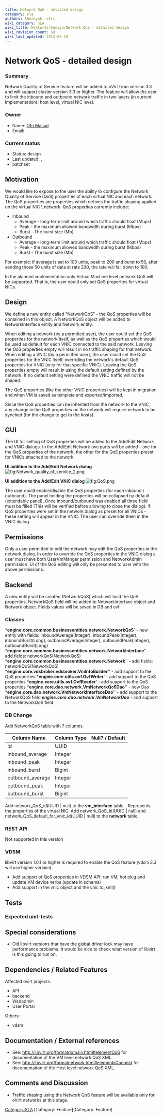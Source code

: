 ```yaml
---
title: Network QoS - detailed design
category: sla
authors: lhornyak, ofri
wiki_category: SLA
wiki_title: Features/Design/Network QoS - detailed design
wiki_revision_count: 68
wiki_last_updated: 2013-06-10
---
```


# Network QoS - detailed design

### Summary

Network Quality of Service feature will be added to oVirt from version 3.3 and will support cluster version 3.3 or higher.
The feature will allow the user to limit the inbound and outbound network traffic in two layers (in current implementation): host level, virtual NIC level.

### Owner

*   Name: [Ofri Masad](User:omasad)
*   Email: <omasad at redhat dot com>

### Current status

*   Status: design
*   Last updated: ,
*   patchset

## Motivation

We would like to expose to the user the ability to configure the Network Quality of Service (QoS) properties of each virtual NIC and each network. The QoS properties are properties which defines the traffic shaping applied on the virtual NIC \\ network. QoS properties currently include:

*   Inbound
    -   Average - long-term limit around which traffic should float (Mbps)
    -   Peak - the maximum allowed bandwidth during burst (Mbps)
    -   Burst - The burst size (Mb)
*   Outbound
    -   Average - long-term limit around which traffic should float (Mbps)
    -   Peak - the maximum allowed bandwidth during burst (Mbps)
    -   Burst - The burst size (Mb)

For example: if average is set to 100 units, peak to 200 and burst to 50, after sending those 50 units of data at rate 200, the rate will fall down to 100.

In the planned implementation only Virtual Machine level network QoS will be supported. That is, the user could only set QoS properties for virtual NICs.

## Design

We define a new entity called "NetworkQoS" - the QoS properties will be contained in this object. A NetworkQoS object will be added to NetworkInterface entity and Network entity.

When editing a network (by a permitted user), the user could set the QoS properties for the network itself, as well as the QoS properties which would be used as default for each VNIC connected to the said network. Leaving the QoS properties empty will result in no traffic shaping for that network. When editing a VNIC (by a permitted user), the user could set the QoS properties for the VNIC itself, overriding the network's default QoS properties for VNIC (only for that specific VNIC). Leaving the QoS properties empty will result in using the default setting defined by the network. If no default setting were defined the VNIC traffic will not be shaped.

The QoS properties (like the other VNIC properties) will be kept in migration and when VM is saved as template and exported/imported.

Since the QoS properties can be inherited from the network to the VNIC, any change in the QoS properties on the network will require network to be synched (for the change to get to the hosts).

## GUI

The UI for setting of QoS properties will be added to the Add/Edit Network and VNIC dialogs.
In the Add/Edit Network two parts will be added - one for the QoS properties of the network, the other for the QoS properties preset for VNICs attached to the network.

**UI addition to the Add/Edit Network dialog**
![](Network_quality_of_service_2.png "fig:Network_quality_of_service_2.png")

**UI addition to the Add/Edit VNIC dialog**
![](QoS.png "fig:QoS.png")

The user could enable/disable the QoS properties (for each inbound / outbound).
The panel holding the properties will be collapsed by default (extendable panel).
Once inbound/outbound was enabled all three field must be filled (This will be verified before allowing to close the dialog). If QoS properties were set in the network dialog as preset for all VNICs - these setting will appear in the VNIC. The user can override them in the VNIC dialog.

## Permissions

Only a user permitted to edit the network may edit the QoS properties in the network dialog. In order to override the QoS properties in the VNIC dialog a user must have both UserVmManger permission and NetworkAdmin permission. UI of the QoS editing will only be presented to user with the above permissions.

## Backend

A new entity will be created (NetworkQoS) which will hold the QoS properties. NetworkQoS field will be added to NetworkInterface object and Network object. Fields values will be seved in DB and ovf.

### Classes

***engine.core.common.businessentities.network.NetworkQoS**' - new entity with fields: inboundAverage(Integer), inboundPeak(Integer), inboundBurst(Long), outboundAverage(Integer), outboundPeak(Integer), outboundBurst(Long)
***engine.core.common.businessentities.network.NetworkInterface**'' - add fields: networkQoS(NetworkQoS)
***engine.core.common.businessentities.network.Network**'' - add fields: networkQoS(NetworkQoS)
***engine.core.vdsbroker.vdsbroker.VmInfoBuilder**'' - add support to the QoS properties
***engine.core.utils.ovf.OvfWriter**' - add support to the QoS properties
***engine.core.utils.ovf.OvfReader**' - add support to the QoS properties
***engine.core.dao.network.VmNetworkQoSDao**'' - new Dao
***engine.core.dao.network.VmNetworkInterfaceDao**'' - add support to the NetworkQoS field
***engine.core.dao.network.VmNetworkDao*** - add support to the NetworkQoS field

### DB Change

Add NetworkQoS table with 7 columns.

| Column Name       | Column Type | Null? / Default |
|-------------------|-------------|-----------------|
| id                | UUID        |                 |
| inbound_average  | Integer     |                 |
| inbound_peak     | Integer     |                 |
| inbound_burst    | Bigint      |                 |
| outbound_average | Integer     |                 |
| outbound_peak    | Integer     |                 |
| outbound_burst   | Bigint      |                 |

Add network_QoS_id(UUID | null) to the **vm_interface** table - Represents the properties of the virtual NIC.
Add network_QoS_id(UUID | null) and network_QoS_default_for_vnic_id(UUID | null) to the **network** table.

### REST API

Not supported in this version

### VDSM

libvirt version 1.0.1 or higher is required to enable the QoS feature (vdsm 3.3 will use higher version).

*   Add support of QoS properties in VDSM API: run VM, hot plug and update VM device verbs (update in schema)
*   Add support in the vnic object and the vnic to_xml()

## Tests

### Expected unit-tests

## Special considerations

*   Old libvirt versions that have the global driver lock may have performance problems. It would be nice to check what version of libvirt is this going to run on.

## Dependencies / Related Features

Affected ovirt projects:

*   API
*   backend
*   Webadmin
*   User Portal

Others:

*   vdsm

## Documentation / External references

*   See: <http://libvirt.org/formatdomain.html#elementQoS> for documentation of the VM level network QoS XML.
*   See: <http://libvirt.org/formatnetwork.html#elementsConnect> for documentation of the Host level network QoS XML.

## Comments and Discussion

*   Traffic shaping using the Network QoS feature will be available only for oVirt networks at this stage.

<Category:SLA> [Category: Feature](Category: Feature)
